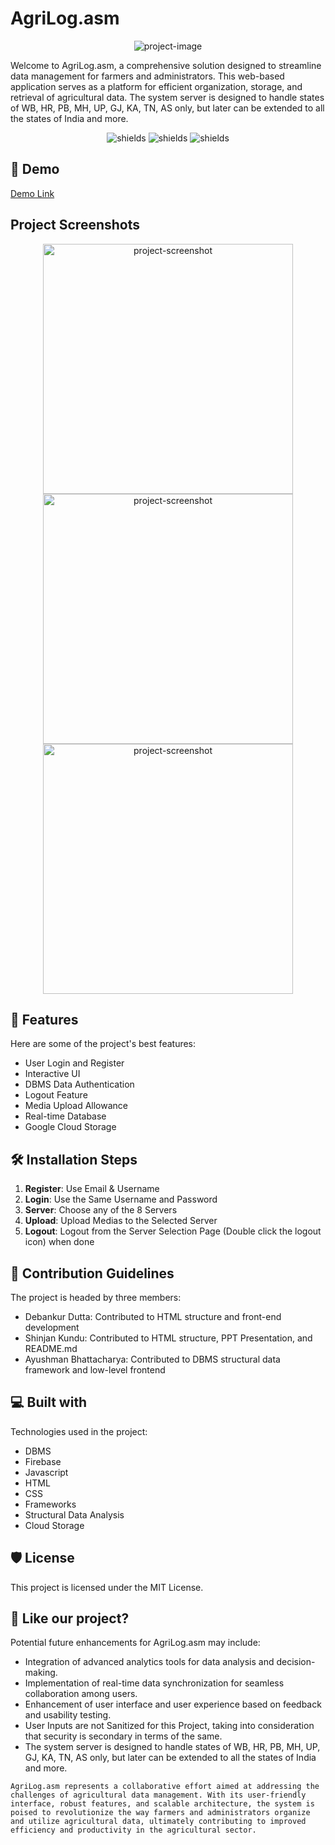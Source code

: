 # AgriLog.asm

<p align="center">
  <img src="https://firebasestorage.googleapis.com/v0/b/farmercrop-27a47.appspot.com/o/OfficialFiles%2Fintermiediate%20logo.png?alt=media&token=00f723d2-c0e1-4ef2-855f-d2e91f5153bc" alt="project-image">
</p>

Welcome to AgriLog.asm, a comprehensive solution designed to streamline data management for farmers and administrators. This web-based application serves as a platform for efficient organization, storage, and retrieval of agricultural data. The system server is designed to handle states of WB, HR, PB, MH, UP, GJ, KA, TN, AS only, but later can be extended to all the states of India and more.

<p align="center">
  <img src="https://img.shields.io/badge/built_with-VS_Code-blue" alt="shields"> <img src="https://img.shields.io/badge/hosted%20in%20GitHub-8A2BE2" alt="shields"> <img src="https://img.shields.io/badge/with-Firebase_Database-ff9000" alt="shields">
</p>

## 🚀 Demo

[Demo Link](https://circuit-overtime.github.io/IITRPR/userData.html)

## Project Screenshots

<p align="center">
  <img src="https://firebasestorage.googleapis.com/v0/b/farmercrop-27a47.appspot.com/o/OfficialFiles%2FSS1.png?alt=media&token=66e4c5c9-d85b-4982-a33e-caf8c6ebf4e1" alt="project-screenshot" width="400"> <img src="https://firebasestorage.googleapis.com/v0/b/farmercrop-27a47.appspot.com/o/OfficialFiles%2FSS2.png?alt=media&token=70cef87c-01cb-44a3-81ca-71903352d889" alt="project-screenshot" width="400"> <img src="https://firebasestorage.googleapis.com/v0/b/farmercrop-27a47.appspot.com/o/OfficialFiles%2FSS3.png?alt=media&token=b0b4befa-2572-4264-9f87-8c5e3b6b5428" alt="project-screenshot" width="400">
</p>

## 🧐 Features

Here are some of the project's best features:

- User Login and Register
- Interactive UI
- DBMS Data Authentication
- Logout Feature
- Media Upload Allowance
- Real-time Database
- Google Cloud Storage

## 🛠️ Installation Steps

1. **Register**: Use Email & Username
2. **Login**: Use the Same Username and Password
3. **Server**: Choose any of the 8 Servers
4. **Upload**: Upload Medias to the Selected Server
5. **Logout**: Logout from the Server Selection Page (Double click the logout icon) when done

## 🍰 Contribution Guidelines

The project is headed by three members:
- Debankur Dutta: Contributed to HTML structure and front-end development
- Shinjan Kundu: Contributed to HTML structure, PPT Presentation, and README.md
- Ayushman Bhattacharya: Contributed to DBMS structural data framework and low-level frontend

## 💻 Built with

Technologies used in the project:
- DBMS
- Firebase
- Javascript
- HTML
- CSS
- Frameworks
- Structural Data Analysis
- Cloud Storage

## 🛡️ License

This project is licensed under the MIT License.

## 💖 Like our project?

Potential future enhancements for AgriLog.asm may include:
- Integration of advanced analytics tools for data analysis and decision-making.
- Implementation of real-time data synchronization for seamless collaboration among users.
- Enhancement of user interface and user experience based on feedback and usability testing.
- User Inputs are not Sanitized for this Project, taking into consideration that security is secondary in terms of the same.
- The system server is designed to handle states of WB, HR, PB, MH, UP, GJ, KA, TN, AS only, but later can be extended to all the states of India and more.
```
AgriLog.asm represents a collaborative effort aimed at addressing the challenges of agricultural data management. With its user-friendly interface, robust features, and scalable architecture, the system is poised to revolutionize the way farmers and administrators organize and utilize agricultural data, ultimately contributing to improved efficiency and productivity in the agricultural sector.
```
